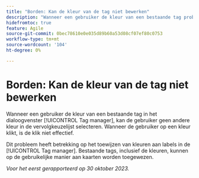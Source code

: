 ```yaml
---
title: "Borden: Kan de kleur van de tag niet bewerken"
description: "Wanneer een gebruiker de kleur van een bestaande tag probeert te bewerken in Tagbeheer, kan de gebruiker geen andere kleur selecteren in de vervolgkeuzelijst. Wanneer de gebruiker op een kleur klikt, is de klik niet effectief."
hidefromtoc: true
feature: Agile
source-git-commit: 0bec78610e0e035d89b60a53d08cf07ef80c0753
workflow-type: tm+mt
source-wordcount: '104'
ht-degree: 0%

---
```



# Borden: Kan de kleur van de tag niet bewerken

Wanneer een gebruiker de kleur van een bestaande tag in het dialoogvenster [!UICONTROL Tag manager], kan de gebruiker geen andere kleur in de vervolgkeuzelijst selecteren. Wanneer de gebruiker op een kleur klikt, is de klik niet effectief.

Dit probleem heeft betrekking op het toewijzen van kleuren aan labels in de [!UICONTROL Tag manager]. Bestaande tags, inclusief de kleuren, kunnen op de gebruikelijke manier aan kaarten worden toegewezen.

_Voor het eerst gerapporteerd op 30 oktober 2023._
